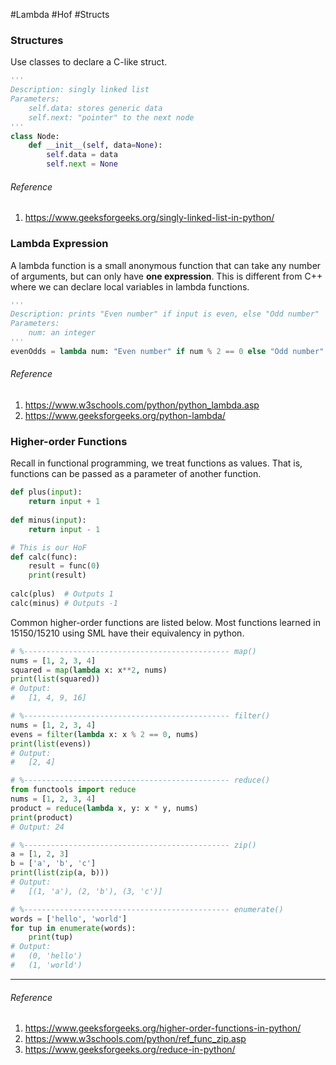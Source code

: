 #Lambda #Hof #Structs
### Structures
Use classes to declare a C-like struct. 
```python
'''
Description: singly linked list
Parameters: 
	self.data: stores generic data
	self.next: "pointer" to the next node
'''
class Node:
    def __init__(self, data=None):
        self.data = data
        self.next = None
```
###### Reference
1. https://www.geeksforgeeks.org/singly-linked-list-in-python/
### Lambda Expression
A lambda function is a small anonymous function that can take any number of arguments, but can only have **one expression**. This is different from C++ where we can declare local variables in lambda functions.
```python
'''
Description: prints "Even number" if input is even, else "Odd number"
Parameters: 
	num: an integer
'''
evenOdds = lambda num: "Even number" if num % 2 == 0 else "Odd number"
```
###### Reference
1. https://www.w3schools.com/python/python_lambda.asp
2. https://www.geeksforgeeks.org/python-lambda/
### Higher-order Functions
Recall in functional programming, we treat functions as values. That is, functions can be passed as a parameter of another function.
```python
def plus(input): 
    return input + 1
  
def minus(input): 
    return input - 1

# This is our HoF
def calc(func): 
    result = func(0)
    print(result)  
  
calc(plus)  # Outputs 1
calc(minus) # Outputs -1
```
Common higher-order functions are listed below. Most functions learned in 15150/15210 using SML have their equivalency in python.
```python
# %---------------------------------------------- map() 
nums = [1, 2, 3, 4] 
squared = map(lambda x: x**2, nums) 
print(list(squared)) 
# Output: 
#	[1, 4, 9, 16]

# %---------------------------------------------- filter()
nums = [1, 2, 3, 4]
evens = filter(lambda x: x % 2 == 0, nums)
print(list(evens))  
# Output: 
#	[2, 4]

# %---------------------------------------------- reduce()
from functools import reduce
nums = [1, 2, 3, 4] 
product = reduce(lambda x, y: x * y, nums) 
print(product) 
# Output: 24

# %---------------------------------------------- zip()
a = [1, 2, 3] 
b = ['a', 'b', 'c'] 
print(list(zip(a, b))) 
# Output: 
#	[(1, 'a'), (2, 'b'), (3, 'c')]

# %---------------------------------------------- enumerate()
words = ['hello', 'world'] 
for tup in enumerate(words): 
	print(tup)
# Output: 
#	(0, 'hello')
#	(1, 'world')
```
---
###### Reference
1. https://www.geeksforgeeks.org/higher-order-functions-in-python/
2. https://www.w3schools.com/python/ref_func_zip.asp
3. https://www.geeksforgeeks.org/reduce-in-python/